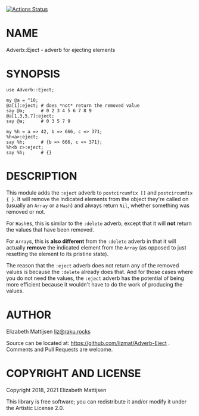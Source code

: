 [![Actions Status](https://github.com/lizmat/Adverb-Eject/workflows/test/badge.svg)](https://github.com/lizmat/Adverb-Eject/actions)

NAME
====

Adverb::Eject - adverb for ejecting elements

SYNOPSIS
========

    use Adverb::Eject;

    my @a = ^10;
    @a[1]:eject; # does *not* return the removed value
    say @a;      # 0 2 3 4 5 6 7 8 9
    @a[1,3,5,7]:eject;
    say @a;      # 0 3 5 7 9

    my %h = a => 42, b => 666, c => 371;
    %h<a>:eject;
    say %h;      # {b => 666, c => 371};
    %h<b c>:eject;
    say %h;      # {}

DESCRIPTION
===========

This module adds the `:eject` adverb to `postcircumfix []` and `postcircumfix { }`. It will remove the indicated elements from the object they're called on (usually an `Array` or a `Hash`) and always return `Nil`, whether something was removed or not.

For `Hash`es, this is similar to the `:delete` adverb, except that it will **not** return the values that have been removed.

For `Array`s, this is **also different** from the `:delete` adverb in that it will actually **remove** the indicated element from the `Array` (as opposed to just resetting the element to its pristine state).

The reason that the `:eject` adverb does not return any of the removed values is because the `:delete` already does that. And for those cases where you do not need the values, the `:eject` adverb has the potential of being more efficient because it wouldn't have to do the work of producing the values.

AUTHOR
======

Elizabeth Mattijsen <liz@raku.rocks>

Source can be located at: https://github.com/lizmat/Adverb-Eject . Comments and Pull Requests are welcome.

COPYRIGHT AND LICENSE
=====================

Copyright 2018, 2021 Elizabeth Mattijsen

This library is free software; you can redistribute it and/or modify it under the Artistic License 2.0.

